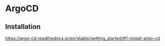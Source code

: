 # ArgoCD

## Installation

https://argo-cd.readthedocs.io/en/stable/getting_started/#1-install-argo-cd
